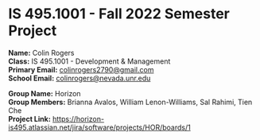 # IS 495.1001 - Fall 2022 Semester Project  
**Name:** Colin Rogers  
**Class:** IS 495.1001 - Development & Management    
**Primary Email:** colinrogers2790@gmail.com  
**School Email:** colinrogers@nevada.unr.edu  

**Group Name:** Horizon  
**Group Members:** Brianna Avalos, William Lenon-Williams, Sal Rahimi, Tien Che  
**Project Link:** https://horizon-is495.atlassian.net/jira/software/projects/HOR/boards/1
